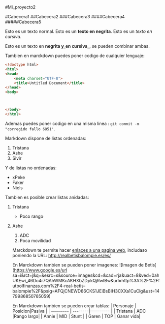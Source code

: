 #Mi_proyecto2

#Cabecera1
##Cabecera2
###Cabecera3
####Cabecera4
#####Cabecera5

Esto es un texto normal. Esto es un **texto en negrita**. Esto es un *texto en cursiva*.

Esto es un texto en **negrita y_en cursiva_**, se pueden combinar ambas.

Tambien en marckdown puedes poner codigo de cualquier lenguaje:

```html
<!doctype html>
<html>
<head>
    <meta charset="UTF-8">
    <title>Untitled Document</title>
</head>
<body>



</body>
</html>
```

Ademas puedes poner codigo en una misma linea : `git commit -m "corregido fallo 6851"`.

Markdown dispone de listas ordenadas:

1. Tristana
2. Ashe
3. Sivir

Y de listas no ordenadas:

* xPeke
* Faker
* Niels

Tambien es posible crear listas anidadas:

1. Tristana
    * Poco rango
    
2. Ashe
    1. ADC
    2. Poca movilidad
    
    Marckdown te permite hacer [enlaces a una pagina web](http://realbetisbalompie.es/es/), includaso poniendo la URL: http://realbetisbalompie.es/es/
    
    En Marckdown tambien se pueden poner imagenes:
    ![Imagen de Betis](https://www.google.es/url sa=i&rct=j&q=&esrc=s&source=images&cd=&cad=rja&uact=8&ved=0ahUKEwi_46Do4r7QAhWMKcAKHXbZDpkQjRwIBw&url=http%3A%2F%2Ffutbolfinanzas.com%2F4-real-betis-balompie%2F&psig=AFQjCNEWD86CKS1JEiBsBIH3CXXa1CuClg&ust=1479986850765059)
    
    En Marckdown tambien se pueden crear tablas:
    | Personaje  | Posicion|Pasiva     |
    | ---------  | --------|---------- |
    | Tristana   | ADC     |Rango largo|
    | Annie      | MID     |  Stunt    |
    | Garen      | TOP     | Ganar vida|
